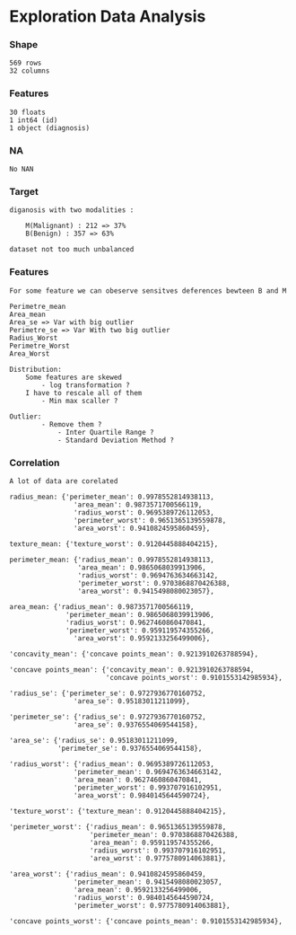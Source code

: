 # Exploration Data Analysis

### Shape

    569 rows 
    32 columns

### Features

    30 floats
    1 int64 (id)
    1 object (diagnosis)

### NA 

    No NAN

### Target 

    diganosis with two modalities :

        M(Malignant) : 212 => 37%
        B(Benign) : 357 => 63%

    dataset not too much unbalanced  

### Features

    For some feature we can obeserve sensitves deferences bewteen B and M

    Perimetre_mean
    Area_mean
    Area_se => Var with big outlier
    Perimetre_se => Var With two big outlier
    Radius_Worst
    Perimetre_Worst
    Area_Worst

    Distribution: 
        Some features are skewed
            - log transformation ?
        I have to rescale all of them
            - Min max scaller ?

    Outlier:
            - Remove them ?
                - Inter Quartile Range ?
                - Standard Deviation Method ?
    

### Correlation 
    A lot of data are corelated

    radius_mean: {'perimeter_mean': 0.9978552814938113,
                    'area_mean': 0.9873571700566119,
                    'radius_worst': 0.9695389726112053,
                    'perimeter_worst': 0.9651365139559878,
                    'area_worst': 0.9410824595860459},

    texture_mean: {'texture_worst': 0.9120445888404215},

    perimeter_mean: {'radius_mean': 0.9978552814938113,
                     'area_mean': 0.9865068039913906,
                     'radius_worst': 0.9694763634663142,
                     'perimeter_worst': 0.9703868870426388,
                     'area_worst': 0.9415498080023057},

    area_mean: {'radius_mean': 0.9873571700566119,
                  'perimeter_mean': 0.9865068039913906,
                  'radius_worst': 0.9627460860470841,
                  'perimeter_worst': 0.959119574355266,
                    'area_worst': 0.9592133256499006},

    'concavity_mean': {'concave points_mean': 0.9213910263788594},

    'concave points_mean': {'concavity_mean': 0.9213910263788594,
                            'concave points_worst': 0.9101553142985934},

    'radius_se': {'perimeter_se': 0.9727936770160752,
                    'area_se': 0.95183011211099},

    'perimeter_se': {'radius_se': 0.9727936770160752,
                    'area_se': 0.9376554069544158},

    'area_se': {'radius_se': 0.95183011211099,
                'perimeter_se': 0.9376554069544158},

    'radius_worst': {'radius_mean': 0.9695389726112053,
                    'perimeter_mean': 0.9694763634663142,
                    'area_mean': 0.9627460860470841,
                    'perimeter_worst': 0.993707916102951,
                    'area_worst': 0.9840145644590724},

    'texture_worst': {'texture_mean': 0.9120445888404215},

    'perimeter_worst': {'radius_mean': 0.9651365139559878,
                        'perimeter_mean': 0.9703868870426388,
                        'area_mean': 0.959119574355266,
                        'radius_worst': 0.993707916102951,
                        'area_worst': 0.9775780914063881},
    
    'area_worst': {'radius_mean': 0.9410824595860459,
                    'perimeter_mean': 0.9415498080023057,
                    'area_mean': 0.9592133256499006,
                    'radius_worst': 0.9840145644590724,
                    'perimeter_worst': 0.9775780914063881},

    'concave points_worst': {'concave points_mean': 0.9101553142985934},
